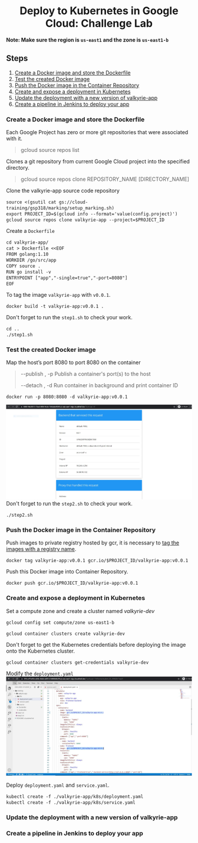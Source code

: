 <h1 align='center'>Deploy to Kubernetes in Google Cloud: Challenge Lab</h1>

<strong>Note: Make sure the region is `us-east1` and the zone is `us-east1-b`</strong>

<h2> Steps </h2>

1. [Create a Docker image and store the Dockerfile](#1)
1. [Test the created Docker image](#2)
1. [Push the Docker image in the Container Repository](#3)
1. [Create and expose a deployment in Kubernetes](#4)
1. [Update the deployment with a new version of valkyrie-app](#5)
1. [Create a pipeline in Jenkins to deploy your app](#6)

<h3 id=1>Create a Docker image and store the Dockerfile</h3>

Each Google Project has zero or more git repositories that were associated with it.
> gcloud source repos list

Clones a git repository from current Google Cloud project into the specified directory.
> gcloud source repos clone REPOSITORY_NAME [DIRECTORY_NAME]

Clone the valkyrie-app source code repository
```
source <(gsutil cat gs://cloud-training/gsp318/marking/setup_marking.sh)
export PROJECT_ID=$(gcloud info --format='value(config.project)')
gcloud source repos clone valkyrie-app --project=$PROJECT_ID
```

Create a `Dockerfile`
```
cd valkyrie-app/
cat > Dockerfile <<EOF
FROM golang:1.10
WORKDIR /go/src/app
COPY source .
RUN go install -v
ENTRYPOINT ["app","-single=true","-port=8080"]
EOF
```

To tag the image `valkyrie-app` with `v0.0.1`.
```
docker build -t valkyrie-app:v0.0.1 .
```

Don't forget to run the `step1.sh` to check your work. 
```
cd ..
./step1.sh
```

<h3 id=2>Test the created Docker image</h3>

Map the host’s port 8080 to port 8080 on the container
> --publish , -p		Publish a container's port(s) to the host
> 
> --detach , -d		  Run container in background and print container ID

```
docker run -p 8080:8080 -d valkyrie-app:v0.0.1
```
![Here is result shown in Step 2](./image/0616_step2.JPG)
Don't forget to run the `step2.sh` to check your work. 
```
./step2.sh
```

<h3 id=3>Push the Docker image in the Container Repository</h3>

Push images to private registry hosted by gcr, it is necessary to [tag the images with a registry name](https://cloud.google.com/container-registry/docs/pushing-and-pulling#tag).

```
docker tag valkyrie-app:v0.0.1 gcr.io/$PROJECT_ID/valkyrie-app:v0.0.1
```

Push this Docker image into Container Repository.
```
docker push gcr.io/$PROJECT_ID/valkyrie-app:v0.0.1
```

<h3 id=4>Create and expose a deployment in Kubernetes</h3>

Set a compute zone and create a cluster named *valkyrie-dev*
```
gcloud config set compute/zone us-east1-b
```
```
gcloud container clusters create valkyrie-dev
```

Don't forget to get the Kubernetes credentials before deploying the image onto the Kubernetes cluster.
```
gcloud container clusters get-credentials valkyrie-dev
```

Modify the `deployment.yaml`
![deployment.yaml](./image/0616_step4.JPG)

Deploy `deployment.yaml` and `service.yaml`.

```
kubectl create -f ./valkyrie-app/k8s/deployment.yaml
kubectl create -f ./valkyrie-app/k8s/service.yaml
```


<h3 id=5>Update the deployment with a new version of valkyrie-app</h3>
<h3 id=6>Create a pipeline in Jenkins to deploy your app</h3>
